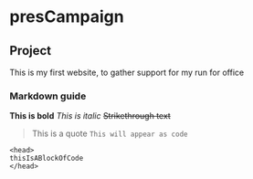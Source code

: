 # presCampaign

## Project
This is my first website, to gather support for my run for office

### Markdown guide
**This is bold**
*This is italic*
~~Strikethrough text~~
> This is a quote
`This will appear as code`

```
<head>
thisIsABlockOfCode
</head>
```
